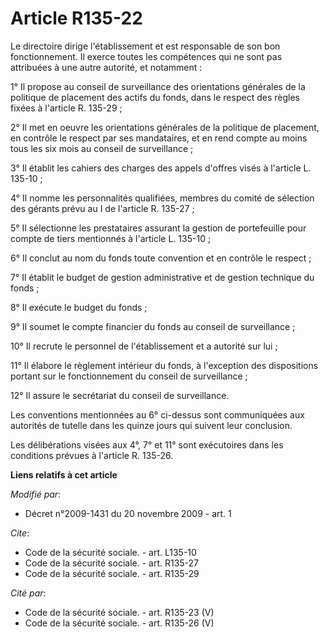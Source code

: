 # Article R135-22

Le directoire dirige l'établissement et est responsable de son bon fonctionnement. Il exerce toutes les compétences qui ne
sont pas attribuées à une autre autorité, et notamment : 

1° Il propose au conseil de surveillance des orientations générales de la politique de placement des actifs du fonds, dans le
respect des règles fixées à l'article R. 135-29 ; 

2° Il met en oeuvre les orientations générales de la politique de placement, en contrôle le respect par ses mandataires, et
en rend compte au moins tous les six mois au conseil de surveillance ; 

3° Il établit les cahiers des charges des appels d'offres visés à l'article L. 135-10 ; 

4° Il nomme les personnalités qualifiées, membres du comité de sélection des gérants prévu au I de l'article R. 135-27 ; 

5° Il sélectionne les prestataires assurant la gestion de portefeuille pour compte de tiers mentionnés à l'article L.
135-10 ; 

6° Il conclut au nom du fonds toute convention et en contrôle le respect ; 

7° Il établit le budget de gestion administrative et de gestion technique du fonds ; 

8° Il exécute le budget du fonds ; 

9° Il soumet le compte financier du fonds au conseil de surveillance ; 

10° Il recrute le personnel de l'établissement et a autorité sur lui ; 

11° Il élabore le règlement intérieur du fonds, à l'exception des dispositions portant sur le fonctionnement du conseil de
surveillance ; 

12° Il assure le secrétariat du conseil de surveillance. 

Les conventions mentionnées au 6° ci-dessus sont communiquées aux autorités de tutelle dans les quinze jours qui suivent leur
conclusion. 

Les délibérations visées aux 4°, 7° et 11° sont exécutoires dans les conditions prévues à l'article R. 135-26.

**Liens relatifs à cet article**

_Modifié par_:

  - Décret n°2009-1431 du 20 novembre 2009 - art. 1

_Cite_:

  - Code de la sécurité sociale. - art. L135-10
  - Code de la sécurité sociale. - art. R135-27
  - Code de la sécurité sociale. - art. R135-29

_Cité par_:

  - Code de la sécurité sociale. - art. R135-23 (V)
  - Code de la sécurité sociale. - art. R135-26 (V)
